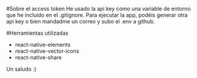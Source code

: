 #Sobre el access token 
He usado la api key como una variable de entorno que he incluido en el .gitignore. Para ejecutar la app, podéis generar otra api key o bien mandadme un correo y subo el .env a github. 

#Herramientas utilizadas
 - react-native-elements
 - react-native-vector-icons
 - react-native-share

Un saludo :)